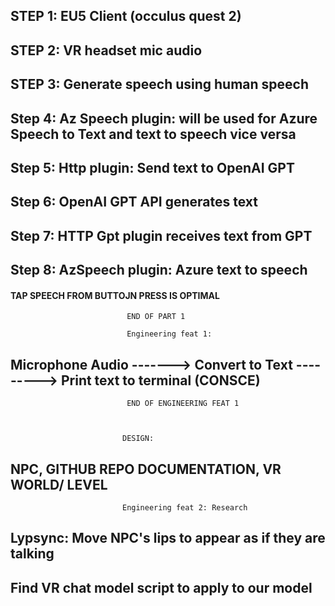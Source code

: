 
## STEP 1:  EU5 Client (occulus quest 2) ##
## STEP 2:  VR headset mic audio ## 
## STEP 3:  Generate speech using human speech ##
## Step 4:  Az Speech plugin: will be used for Azure Speech to Text and text to speech vice versa ##
## Step 5:  Http plugin: Send text to OpenAI GPT ##
## Step 6:  OpenAI GPT API generates text ##
## Step 7:  HTTP Gpt plugin receives text from GPT ##
## Step 8:  AzSpeech plugin: Azure text to speech ##

#### TAP SPEECH FROM BUTTOJN PRESS IS OPTIMAL ####


                              END OF PART 1
 
                              Engineering feat 1:
## Microphone Audio -------> Convert to Text ---------> Print text to terminal (CONSCE) ##

                              END OF ENGINEERING FEAT 1
                             
                             
                             
                             DESIGN: 
## NPC, GITHUB REPO DOCUMENTATION, VR WORLD/ LEVEL ##

                               
                               
                             
                             Engineering feat 2: Research
                             
## Lypsync: Move NPC's lips to appear as if they are talking ##
## Find VR chat model script to apply to our model ## 
                             
                               



